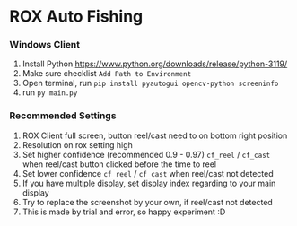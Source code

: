 # ROX Auto Fishing

### Windows Client
1. Install Python https://www.python.org/downloads/release/python-3119/
2. Make sure checklist `Add Path to Environment`
3. Open terminal, run `pip install pyautogui opencv-python screeninfo`
4. run `py main.py`

### Recommended Settings
1. ROX Client full screen, button reel/cast need to on bottom right position
2. Resolution on rox setting high
3. Set higher confidence (recommended 0.9 - 0.97) `cf_reel` / `cf_cast` when reel/cast button clicked before the time to reel
4. Set lower confidence `cf_reel` / `cf_cast` when reel/cast not detected
5. If you have multiple display, set display index regarding to your main display
6. Try to replace the screenshot by your own, if reel/cast not detected
7. This is made by trial and error, so happy experiment :D
